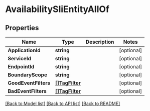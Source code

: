 # AvailabilitySliEntityAllOf

## Properties

Name | Type | Description | Notes
------------ | ------------- | ------------- | -------------
**ApplicationId** | **string** |  | [optional] 
**ServiceId** | **string** |  | [optional] 
**EndpointId** | **string** |  | [optional] 
**BoundaryScope** | **string** |  | [optional] 
**GoodEventFilters** | [**[]TagFilter**](TagFilter.md) |  | [optional] 
**BadEventFilters** | [**[]TagFilter**](TagFilter.md) |  | [optional] 

[[Back to Model list]](../README.md#documentation-for-models) [[Back to API list]](../README.md#documentation-for-api-endpoints) [[Back to README]](../README.md)


